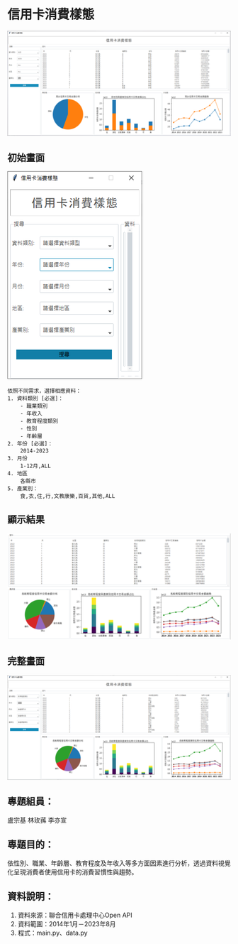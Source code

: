 # 信用卡消費樣態
![信用卡消費樣態](./信用卡消費樣態.png)

## 初始畫面
![信用卡消費樣態](./搜尋欄.png)

    依照不同需求，選擇相應資料：
    1. 資料類別 [必選]：
        - 職業類別
        - 年收入
        - 教育程度類別
        - 性別
        - 年齡層
    2. 年份 [必選]：
        2014-2023
    3. 月份
        1-12月,ALL
    4. 地區
        各縣市
    5. 產業別：
        食,衣,住,行,文教康樂,百貨,其他,ALL
   
## 顯示結果
![信用卡消費樣態](./資訊.png)  

## 完整畫面
![信用卡消費樣態](./完整畫面.png)  

## 專題組員： 
盧宗基 林玫蓀 李亦宣
## 專題目的：
依性別、職業、年齡層、教育程度及年收入等多方面因素進行分析，透過資料視覺化呈現消費者使用信用卡的消費習慣性與趨勢。
## 資料說明：
1. 資料來源：聯合信用卡處理中心Open API
2. 資料範圍：2014年1月－2023年8月
3. 程式：main.py、data.py

